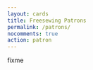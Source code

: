 ```yaml
---
layout: cards
title: Freesewing Patrons
permalink: /patrons/
nocomments: true
action: patron
---
```

fixme
